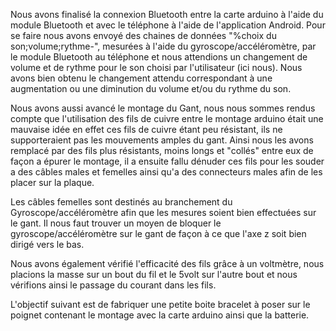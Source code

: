 Nous avons finalisé la connexion Bluetooth entre la carte arduino à l'aide du module Bluetooth et avec le téléphone à l'aide de  l'application Android. 
Pour se faire nous avons envoyé des chaines de données "%choix du son;volume;rythme-", mesurées à l'aide du gyroscope/accéléromètre,  par le module Bluetooth au téléphone et nous attendions un changement de volume et de rythme pour le son choisi par l'utilisateur (ici nous).
Nous avons bien obtenu le changement attendu correspondant à une augmentation ou une diminution du volume et/ou du rythme du son.



Nous avons aussi avancé le montage du Gant, nous nous sommes rendus compte que l'utilisation des fils de cuivre entre le montage arduino était une mauvaise idée en effet ces fils de cuivre étant peu résistant, ils ne supporteraient pas les mouvements amples du gant.
Ainsi nous les avons remplacé par des fils plus résistants, moins longs et "collés" entre eux de façon a épurer le montage, il a ensuite fallu dénuder ces fils pour les souder a des câbles males et femelles ainsi qu'a des connecteurs males afin de les placer sur la plaque.

Les câbles femelles sont destinés au branchement du Gyroscope/accéléromètre afin que les mesures soient bien effectuées sur le gant.
Il nous faut trouver un moyen de bloquer le gyroscope/accéléromètre sur le gant de façon à ce que l'axe z soit bien dirigé vers le bas.

Nous avons également vérifié l'efficacité des fils grâce à un voltmètre, nous placions la masse sur un bout du fil et le 5volt sur l'autre bout et nous vérifions ainsi le passage du courant dans les fils.

L'objectif suivant est de fabriquer une petite boite bracelet à poser sur le poignet contenant le montage avec la carte arduino ainsi que la batterie.
